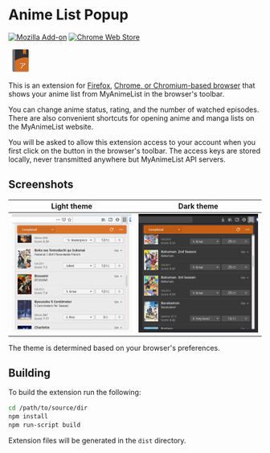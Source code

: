 # Anime List Popup

[![Mozilla Add-on](https://img.shields.io/amo/v/anime-list-popup?label=Firefox%20add-on&style=for-the-badge)](https://addons.mozilla.org/en-US/firefox/addon/anime-list-popup/) [![Chrome Web Store](https://img.shields.io/chrome-web-store/v/glabhkacodgkcgnbccfkjhlkolcidkdo?style=for-the-badge)](https://chrome.google.com/webstore/detail/anime-list-popup/glabhkacodgkcgnbccfkjhlkolcidkdo)

![](assets/image-48.png)

This is an extension for [Firefox](https://addons.mozilla.org/en-US/firefox/addon/anime-list-popup/), [Chrome, or Chromium-based browser](https://chrome.google.com/webstore/detail/anime-list-popup/glabhkacodgkcgnbccfkjhlkolcidkdo) that shows your anime list from MyAnimeList in the browser's toolbar.

You can change anime status, rating, and the number of watched episodes. There are also convenient shortcuts for opening anime and manga lists on the MyAnimeList website.

You will be asked to allow this extension access to your account when you first click on the button in the browser's toolbar. The access keys are stored locally, never transmitted anywhere but MyAnimeList API servers.

## Screenshots

| Light theme                           | Dark theme                          |
| ------------------------------------- | ----------------------------------- |
| ![Light theme](screenshots/light.png) | ![Dark theme](screenshots/dark.png) |

The theme is determined based on your browser's preferences.

## Building

To build the extension run the following:

```bash
cd /path/to/source/dir
npm install
npm run-script build
```

Extension files will be generated in the `dist` directory.
